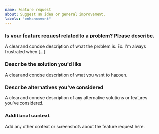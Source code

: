 ```yaml
---
name: Feature request
about: Suggest an idea or general improvement.
labels: "enhancement"
---
```



### Is your feature request related to a problem? Please describe.

A clear and concise description of what the problem is. Ex. I'm always frustrated when [...]


### Describe the solution you'd like

A clear and concise description of what you want to happen.


### Describe alternatives you've considered

A clear and concise description of any alternative solutions or features you've considered.


### Additional context

Add any other context or screenshots about the feature request here.
